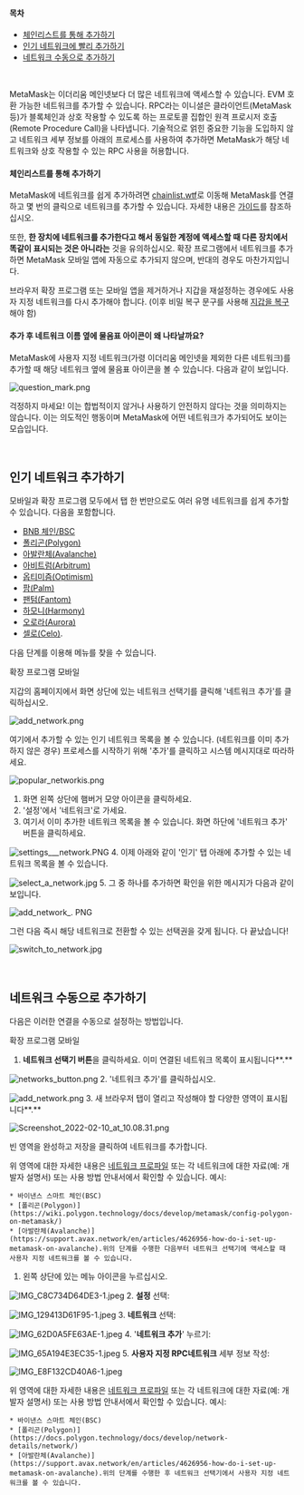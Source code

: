 #### 목차


* [체인리스트를 통해 추가하기](#h_01G63FNEWV5JGZ6XR0B3P0EAT2)
* [인기 네트워크에 빨리 추가하기](#h_01G63GGCJH5GCYDYPH5RNWNZQ8)
* [네트워크 수동으로 추가하기](#h_01G63GGJ83DGDRCS2ZWXM37CV5)


 


MetaMask는 이더리움 메인넷보다 더 많은 네트워크에 액세스할 수 있습니다. EVM 호환 가능한 네트워크를 추가할 수 있습니다. RPC라는 이니셜은 클라이언트(MetaMask 등)가 블록체인과 상호 작용할 수 있도록 하는 프로토콜 집합인 원격 프로시저 호출(Remote Procedure Call)을 나타냅니다. 기술적으로 얽힌 중요한 기능을 도입하지 않고 네트워크 세부 정보를 아래의 프로세스를 사용하여 추가하면 MetaMask가 해당 네트워크와 상호 작용할 수 있는 RPC 사용을 허용합니다.



#### 체인리스트를 통해 추가하기


MetaMask에 네트워크를 쉽게 추가하려면 [chainlist.wtf](https://chainlist.wtf/)로 이동해 MetaMask를 연결하고 몇 번의 클릭으로 네트워크를 추가할 수 있습니다. 자세한 내용은 [가이드](https://support.metamask.io/hc/en-us/articles/360058992772)를 참조하십시오.



또한, **한 장치에 네트워크를 추가한다고 해서 동일한 계정에 액세스할 때 다른 장치에서 똑같이 표시되는 것은 아니라는** 것을 유의하십시오. 확장 프로그램에서 네트워크를 추가하면 MetaMask 모바일 앱에 자동으로 추가되지 않으며, 반대의 경우도 마찬가지입니다.


브라우저 확장 프로그램 또는 모바일 앱을 제거하거나 지갑을 재설정하는 경우에도 사용자 지정 네트워크를 다시 추가해야 합니다. (이후 비밀 복구 문구를 사용해 [지갑을 복구](https://support.metamask.io/hc/en-us/articles/360015289612)해야 함)



#### 추가 후 네트워크 이름 옆에 물음표 아이콘이 왜 나타날까요?


MetaMask에 사용자 지정 네트워크(가령 이더리움 메인넷을 제외한 다른 네트워크)를 추가할 때 해당 네트워크 옆에 물음표 아이콘을 볼 수 있습니다. 다음과 같이 보입니다.


![question_mark.png](https://support.metamask.io/hc/article_attachments/11332018723099)


걱정하지 마세요! 이는 합법적이지 않거나 사용하기 안전하지 않다는 것을 의미하지는 않습니다. 이는 의도적인 행동이며 MetaMask에 어떤 네트워크가 추가되어도 보이는 모습입니다.



 


인기 네트워크 추가하기
------------


모바일과 확장 프로그램 모두에서 탭 한 번만으로도 여러 유명 네트워크를 쉽게 추가할 수 있습니다. 다음을 포함합니다.


* [BNB 체인/BSC](https://support.metamask.io/hc/en-us/articles/4415758120219)
* [폴리곤(Polygon)](https://support.metamask.io/hc/en-us/articles/4415758346267)
* [아발란체(Avalanche)](https://support.metamask.io/hc/en-us/articles/4415758179355)
* [아비트럼(Arbitrum)](https://support.metamask.io/hc/en-us/articles/4415758358299)
* [옵티미즘(Optimism)](https://support.metamask.io/hc/en-us/articles/4415758352667)
* [팜(Palm)](https://support.metamask.io/hc/en-us/articles/4415771874971)
* [팬텀(Fantom)](https://support.metamask.io/hc/en-us/articles/4415758161435)
* [하모니(Harmony)](https://support.metamask.io/hc/en-us/articles/4415758143387)
* [오로라(Aurora)](https://support.metamask.io/hc/en-us/articles/6945467429019)
* [셀로(Celo)](https://celo.org/).


다음 단계를 이용해 메뉴를 찾을 수 있습니다.




확장 프로그램 모바일


지갑의 홈페이지에서 화면 상단에 있는 네트워크 선택기를 클릭해 '네트워크 추가'를 클릭하십시오.


![add_network.png](https://support.metamask.io/hc/article_attachments/10080831633947)


여기에서 추가할 수 있는 인기 네트워크 목록을 볼 수 있습니다. (네트워크를 이미 추가하지 않은 경우) 프로세스를 시작하기 위해 '추가'를 클릭하고 시스템 메시지대로 따라하세요.


![popular_networkis.png](https://support.metamask.io/hc/article_attachments/10080831641115)




1. 화면 왼쪽 상단에 햄버거 모양 아이콘을 클릭하세요.
2. '설정'에서 '네트워크'로 가세요.
3. 여기서 이미 추가한 네트워크 목록을 볼 수 있습니다. 화면 하단에 '네트워크 추가' 버튼을 클릭하세요.


![settings___network.PNG](https://support.metamask.io/hc/article_attachments/7259190047387/settings___network.PNG)
4. 이제 아래와 같이 '인기' 탭 아래에 추가할 수 있는 네트워크 목록을 볼 수 있습니다.


![select_a_network.jpg](https://support.metamask.io/hc/article_attachments/7259225807771/select_a_network.jpg)
5. 그 중 하나를 추가하면 확인을 위한 메시지가 다음과 같이 보입니다.


![add_network_. PNG](https://support.metamask.io/hc/article_attachments/7259201715227/add_network_.PNG)


그런 다음 즉시 해당 네트워크로 전환할 수 있는 선택권을 갖게 됩니다. 다 끝났습니다!


![switch_to_network.jpg](https://support.metamask.io/hc/article_attachments/7259203865627/switch_to_network.jpg)




 


네트워크 수동으로 추가하기
--------------


다음은 이러한 연결을 수동으로 설정하는 방법입니다.




확장 프로그램 모바일


1. **네트워크 선택기 버튼**을 클릭하세요. 이미 연결된 네트워크 목록이 표시됩니다**.**


![networks_button.png](https://support.metamask.io/hc/article_attachments/6944067839387/networks_button.png)
2. '네트워크 추가'를 클릭하십시오.


![add_network.png](https://support.metamask.io/hc/article_attachments/6944123860635/add_network.png)
3. 새 브라우저 탭이 열리고 작성해야 할 다양한 영역이 표시됩니다**.**


![Screenshot_2022-02-10_at_10.08.31.png](https://support.metamask.io/hc/article_attachments/4418639495451/Screenshot_2022-02-10_at_10.08.31.png)


빈 영역을 완성하고 저장을 클릭하여 네트워크를 추가합니다.


위 영역에 대한 자세한 내용은 [네트워크 프로파일](https://support.metamask.io/hc/en-us/articles/4415750833691) 또는 각 네트워크에 대한 자료(예: 개발자 설명서) 또는 사용 방법 안내서에서 확인할 수 있습니다. 예시:


	* 바이낸스 스마트 체인(BSC)
	* [폴리곤(Polygon)](https://wiki.polygon.technology/docs/develop/metamask/config-polygon-on-metamask/)
	* [아발란체(Avalanche)](https://support.avax.network/en/articles/4626956-how-do-i-set-up-metamask-on-avalanche).위의 단계를 수행한 다음부터 네트워크 선택기에 액세스할 때 사용자 지정 네트워크를 볼 수 있습니다.




1. 왼쪽 상단에 있는 메뉴 아이콘을 누르십시오.


![IMG_C8C734D64DE3-1.jpeg](https://support.metamask.io/hc/article_attachments/360083350571/IMG_C8C734D64DE3-1.jpeg)
2. **설정** 선택:


![IMG_129413D61F95-1.jpeg](https://support.metamask.io/hc/article_attachments/360083350591/IMG_129413D61F95-1.jpeg)
3. **네트워크** 선택:


![IMG_62D0A5FE63AE-1.jpeg](https://support.metamask.io/hc/article_attachments/360083317312/IMG_62D0A5FE63AE-1.jpeg)
4. '**네트워크 추가**' 누르기:


![IMG_65A194E3EC35-1.jpeg](https://support.metamask.io/hc/article_attachments/360083350611/IMG_65A194E3EC35-1.jpeg)
5. **사용자 지정 RPC네트워크** 세부 정보 작성:


![IMG_E8F132CD40A6-1.jpeg](https://support.metamask.io/hc/article_attachments/360083317412/IMG_E8F132CD40A6-1.jpeg)


위 영역에 대한 자세한 내용은 [네트워크 프로파일](https://support.metamask.io/hc/en-us/articles/4415750833691) 또는 각 네트워크에 대한 자료(예: 개발자 설명서) 또는 사용 방법 안내서에서 확인할 수 있습니다. 예시:


	* 바이낸스 스마트 체인(BSC)
	* [폴리곤(Polygon)](https://docs.polygon.technology/docs/develop/network-details/network/)
	* [아발란체(Avalanche)](https://support.avax.network/en/articles/4626956-how-do-i-set-up-metamask-on-avalanche).위의 단계를 수행한 후 네트워크 선택기에서 사용자 지정 네트워크를 볼 수 있습니다.



